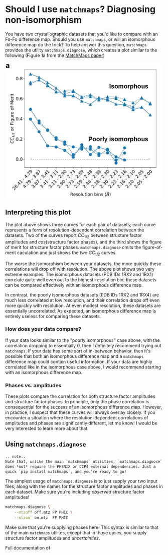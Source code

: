 # Should I use `matchmaps`? Diagnosing non-isomorphism

You have two crystallographic datasets that you'd like to compare with an Fo-Fo difference map. Should you use `matchmaps`, or will an isomorphous difference map do the trick? To help answer this question, `matchmaps` provides the utility `matchmaps.diagnose`, which creates a plot similar to the following (Figure 1a from the [MatchMaps paper](https://journals.iucr.org/j/issues/2024/03/00/ei5112/index.html))

![Figure 1a: resolution dependence of inter-dataset correlation](images/figure.jpg)

## Interpreting this plot

The plot above shows three curves for each pair of datasets; each curve represents a form of resolution-dependent correlation between the datasets.
Two of the curves report $CC_{1/2}$ between structure factor amplitudes and $cos(\textrm{structure factor phases}$), and the third shows the figure of merit for structure factor phases. `matchmaps.diagnose` omits the figure-of-merit caculation and just shows the two $CC_{1/2}$ curves.

The worse the isomorphism between your datasets, the more quickly these correlations will drop off with resolution. The above plot shows two very extreme examples. The isomorphous datasets (PDB IDs 1RX2 and 1RX1) correlate quite well even out to the highest-resolution bin; these datasets can be compared effectively with an isomorphous difference map.

In contrast, the poorly isomorphous datasets (PDB IDs 1RX2 and 1RX4) are much less correlated at low resolution, and their correlation drops off even more quickly with resolution. At even modest resolution, these datasets are essentially uncorrelated. As expected, an isomorphous difference map is entirely useless for comparing these datasets.

### How does your data compare?

If your data looks similar to the "poorly isomorphous" case above, with the correlation dropping to essentially 0, then I definitely recommend trying out `matchmaps`. If your data has some sort of in-between behavior, then it's possible that both an isomorphous difference map and a `matchmaps` difference map could contain useful information. If your data are highly correlated like in the isomorphous case above, I would recommend starting with an isomorphous difference map.

### Phases vs. amplitudes

These plots compare the correlation for both structure factor amplitudes and structure factor phases. In principle, only the phase correlation is consequential for the success of an isomorphous difference map. However, in practice, I suspect that these curves will always overlay closely. If you encounter a situation where the resolution-dependent correlations of amplitudes and phases are significantly different, let me know! I would be very interested to learn more about that.

## Using `matchmaps.diagnose`

```{eval-rst}
.. note::
Note that, unlike the main `matchmaps` utilities, `matchmaps.diagnose` does *not* require the PHENIX or CCP4 external dependencies. Just a quick `pip install matchmaps`, and you're ready to go!
```
The simplest usage of `matchmaps.diagnose` is to just supply your two input files, along with the names for the structure factor amplitudes and phases in each dataset. Make sure you're including *observed* structure factor amplitudes!

```bash
matchmaps.diagnose \
    --mtzoff off.mtz FP PHIC \
    --mtzon  on.mtz  FP PHIC
```

Make sure that you're supplying phases here! This syntax is similar to that of the main `matchmaps` utilites, except that in those cases, you supply structure factor amplitudes and *uncertainties*. 

Full documentation of 